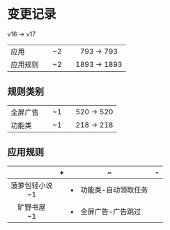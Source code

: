 # 变更记录

v16 -> v17

||||||
|-|:-:|:-:|:-:|:-:|
|应用||~2||793 -> 793|
|应用规则||~2||1893 -> 1893|

## 规则类别

||||||
|-|:-:|:-:|:-:|:-:|
|全屏广告||~1||520 -> 520|
|功能类||~1||218 -> 218|

## 应用规则

||+|~|-|
|:-:|-|-|-|
|菠萝包轻小说<br>~1||<li>功能类-自动领取任务||
|旷野书屋<br>~1||<li>全屏广告-广告跳过||
